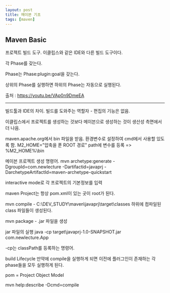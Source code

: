 ```yaml
---
layout: post
title: 메이븐 기초
tags: [maven]
---
```

## Maven Basic

프로젝트 빌드 도구. 이클립스와 같은 IDE와 다른 빌드 도구이다.

각 Phase를 갖는다.

Phase는 Phase:plugin:goal을 갖는다.

상위의 Phase를 실행하면 하위의 Phase는 자동으로 실행된다.





출처 : https://youtu.be/VAp0n9DmeEA


--------

빌드툴과 IDE의 차이.
빌드를 도와주는 역할자 - 편집의 기능은 없음.

이클립스에서 프로젝트를 생성하는 것보다
메이븐으로 생성하는 것이 생산성 측면에서 더 나음.


maven.apache.org에서 bin 파일을 받음.
환경변수로 설정하여 cmd에서 사용할 있도록 함.
M2_HOME="압축을 푼 ROOT 경로"
path에 변수를 등록 => %M2_HOME%\bin


메이븐 프로젝트 생성 명령어.
mvn archetype:generate -DgroupId=com.newlecture -Dartifactid=javaprj -DarchetypeArtifactId=maven-archetype-quickstart


interactive mode로 각 프로젝트의 기본정보를 입력

maven Project는 항상 pom.xml이 있는 곳이 root가 된다.

mvn compile - C:\DEV_STUDY\maven\javaprj\target\classes 하위에 컴파일된 class 파일들이 생성된다.

mvn package - .jar 파일을 생성

jar 파일의 실행
java -cp target\javaprj-1.0-SNAPSHOT.jar com.newlecture.App

-cp는 classPath를 등록하는 명령어.



build Lifecycle
만약에 compile을 실행하게 되면 이전에 플러그인이 존재하는 각 phase들을 모두 실행하게 된다.


pom = Project Object Model  

mvn help:describe -Dcmd=compile

